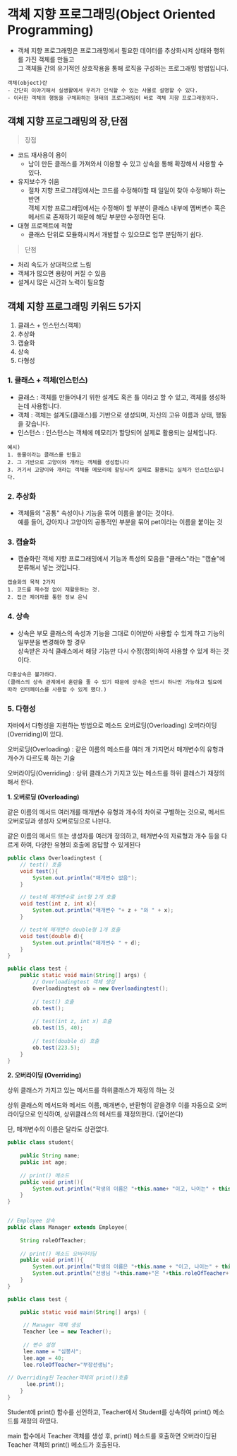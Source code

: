 # 객체 지향 프로그래밍(Object Oriented Programming)

- 객체 지향 프로그래밍은 프로그래밍에서 필요한 데이터를 추상화시켜 상태와 행위를 가진 객체를 만들고<br>
  그 객체들 간의 유기적인 상호작용을 통해 로직을 구성하는 프로그래밍 방법입니다.
```
객체(object)란
- 간단히 이야기해서 실생활에서 우리가 인식할 수 있는 사물로 설명할 수 있다.
- 이러한 객체의 행동을 구체화하는 형태의 프로그래밍이 바로 객체 지향 프로그래밍이다.
```

## 객체 지향 프로그래밍의 장,단점
> 장점
- 코드 재사용이 용이
  - 남이 만든 클래스를 가져와서 이용할 수 있고 상속을 통해 확장해서 사용할 수 있다.
- 유지보수가 쉬움
  - 절차 지향 프로그래밍에서는 코드를 수정해야할 때 일일이 찾아 수정해야 하는 반면<br>
    객체 지향 프로그래밍에서는 수정해야 할 부분이 클래스 내부에 멤버변수 혹은 메서드로 존재하기 때문에 해당 부분만 수정하면 된다. 
- 대형 프로젝트에 적합
  - 클래스 단위로 모듈화시켜서 개발할 수 있으므로 업무 분담하기 쉽다.

> 단점
- 처리 속도가 상대적으로 느림
- 객체가 많으면 용량이 커질 수 있음
- 설계시 많은 시간과 노력이 필요함

## 객체 지향 프로그래밍 키워드 5가지
1. 클래스 + 인스턴스(객체)
2. 추상화
3. 캡슐화
4. 상속
5. 다형성

### 1. 클래스 + 객체(인스턴스)

- 클래스 : 객체를 만들어내기 위한 설계도 혹은 틀 이라고 할 수 있고, 객체를 생성하는데 사용합니다.
- 객체 : 객체는 설계도(클래스)를 기반으로 생성되며, 자신의 고유 이름과 상태, 행동을 갖습니다.
- 인스턴스 : 인스턴스는 객체에 메모리가 할당되어 실제로 활용되는 실체입니다.
```
예시)
1. 동물이라는 클래스를 만들고 
2. 그 기반으로 고양이와 개라는 객체를 생성합니다
3. 거기서 고양이와 개라는 객체를 메모리에 할당시켜 실제로 활용되는 실체가 인스턴스입니다.
```

### 2. 추상화
- 객체들의 "공통" 속성이나 기능을 묶어 이름을 붙이는 것이다.<br>예를 들어, 강아지나 고양이의 공통적인 부분을 묶어 pet이라는 이름을 붙이는 것

### 3. 캡슐화
- 캡슐화란 객체 지향 프로그래밍에서 기능과 특성의 모음을 "클래스"라는 "캡슐"에 분류해서 넣는 것입니다. 
```
캡슐화의 목적 2가지
1. 코드를 재수정 없이 재활용하는 것.
2. 접근 제어자를 통한 정보 은닉
```

### 4. 상속
- 상속은 부모 클래스의 속성과 기능을 그대로 이어받아 사용할 수 있게 하고 기능의 일부분을 변경해야 할 경우<br> 상속받은 자식 클래스에서 해당 기능만 다시 수정(정의)하여 사용할 수 있게 하는 것이다.
```
다중상속은 불가하다. 
(클래스의 상속 관계에서 혼란을 줄 수 있기 때문에 상속은 반드시 하나만 가능하고 필요에 따라 인터페이스를 사용할 수 있게 했다.)
```

### 5. 다형성
자바에서 다형성을 지원하는 방법으로 메소드 오버로딩(Overloading) 오버라이딩(Overriding)이 있다.

오버로딩(Overloading) : 같은 이름의 메소드를 여러 개 가지면서 매개변수의 유형과 개수가 다르도록 하는 기술

오버라이딩(Overriding) : 상위 클래스가 가지고 있는 메소드를 하위 클래스가 재정의 해서 한다.

**1. 오버로딩 (Overloading)**

같은 이름의 메서드 여러개를 매개변수 유형과 개수의 차이로 구별하는 것으로, 메서드 오버로딩과 생성자 오버로딩으로 나뉜다.

같은 이름의 메서드 또는 생성자를 여러개 정의하고, 매개변수의 자료형과 개수 등을 다르게 하여, 다양한 유형의 호출에 응답할 수 있게된다
```java
public class Overloadingtest {
	// test() 호출
    void test(){
        System.out.println("매개변수 없음");
    }

    // test에 매개변수로 int형 2개 호출
    void test(int z, int x){
        System.out.println("매개변수 "+ z + "와 " + x);
    }

    // test에 매개변수 double형 1개 호출
    void test(double d){
        System.out.println("매개변수 " + d);
    }
}
```
```java
public class test {
    public static void main(String[] args) {       
        // Overloadingtest 객체 생성
        Overloadingtest ob = new Overloadingtest();
       
        // test() 호출
        ob.test();
       
        // test(int z, int x) 호출
        ob.test(15, 40);
           
        // test(double d) 호출
        ob.test(223.5);
    }
}
```

**2. 오버라이딩 (Overriding)**

상위 클래스가 가지고 있는 메서드를 하위클래스가 재정의 하는 것

상위 클래스의 메서드와 메서드 이름, 매개변수, 반환형이 같을경우 이를 자동으로 오버라이딩으로 인식하여, 상위클래스의 메서드를 재정의한다. (덮어쓴다)

단, 매개변수의 이름은 달라도 상관없다.

```java
public class student{
   
    public String name;
    public int age;
   
    // print() 메소드
    public void print(){
        System.out.println("학생의 이름은 "+this.name+ "이고, 나이는" + this.age+"입니다.");
    }   
}


// Employee 상속
public class Manager extends Employee{
   
    String roleOfTeacher;
   
    // print() 메소드 오버라이딩
    public void print(){
        System.out.println("학생의 이름은 "+this.name + "이고, 나이는" + this.age + "입니다.");
        System.out.println("선생님 "+this.name+"은 "+this.roleOfTeacher+" 담당입니다.");
    }
}
```
```java
public class test {

    public static void main(String[] args) {
        
     // Manager 객체 생성
     Teacher lee = new Teacher();
     
     // 변수 설정   
     lee.name = "심봉사";
     lee.age = 40;
     lee.roleOfTeacher="부장선생님";
        
// Overriding된 Teacher객체의 print()호출
      lee.print();
    }
}
```

Student에 print() 함수를 선언하고, Teacher에서 Student를 상속하여 print() 메소드를 재정의 하였다.

main 함수에서 Teacher 객체를 생성 후, print() 메소드를 호출하면 오버라이딩된 Teacher 객체의 print() 메소드가 호출된다.
